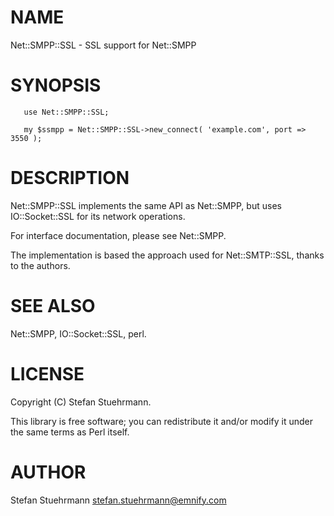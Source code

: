 # NAME

Net::SMPP::SSL - SSL support for Net::SMPP

# SYNOPSIS

       use Net::SMPP::SSL;
    
       my $ssmpp = Net::SMPP::SSL->new_connect( 'example.com', port => 3550 ); 

# DESCRIPTION

Net::SMPP::SSL implements the same API as Net::SMPP, but uses IO::Socket::SSL for its network operations. 

For interface documentation, please see Net::SMPP.

The implementation is based the approach used for Net::SMTP::SSL, thanks to the authors.

# SEE ALSO
Net::SMPP, IO::Socket::SSL, perl.

# LICENSE

Copyright (C) Stefan Stuehrmann.

This library is free software; you can redistribute it and/or modify
it under the same terms as Perl itself.

# AUTHOR

Stefan Stuehrmann <stefan.stuehrmann@emnify.com>
